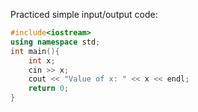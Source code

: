Practiced simple input/output code:
  ```cpp
  #include<iostream>
  using namespace std;
  int main(){
      int x;
      cin >> x;
      cout << "Value of x: " << x << endl;
      return 0;
  }
